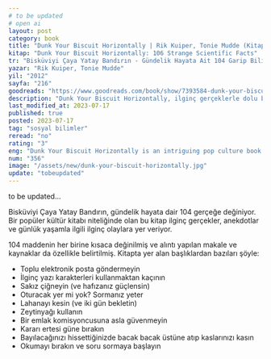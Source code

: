 ```yaml
---
# to be updated
# open ai
layout: post
category: book
title: "Dunk Your Biscuit Horizontally | Rik Kuiper, Tonie Mudde (Kitap)"
kitap: "Dunk Your Biscuit Horizontally: 106 Strange Scientific Facts"
tr: "Bisküviyi Çaya Yatay Bandırın - Gündelik Hayata Ait 104 Garip Bilimsel Gerçek"
yazar: "Rik Kuiper, Tonie Mudde"
yil: "2012"
sayfa: "216"
goodreads: "https://www.goodreads.com/book/show/7393584-dunk-your-biscuit-horizontally"
description: "Dunk Your Biscuit Horizontally, ilginç gerçeklerle dolu bir popüler kültür kitabıdır."
last_modified_at: 2023-07-17
published: true
posted: 2023-07-17
tag: "sosyal bilimler"
reread: "no"
rating: "3"
eng: "Dunk Your Biscuit Horizontally is an intriguing pop culture book written by Rik Kuiper and Tonie Mudde."
num: "356"
image: "/assets/new/dunk-your-biscuit-horizontally.jpg"
update: "tobeupdated"
---
```


to be updated...

Bisküviyi Çaya Yatay Bandırın, gündelik hayata dair 104 gerçeğe değiniyor. Bir popüler kültür kitabı niteliğinde olan bu kitap ilginç gerçekler, anekdotlar ve günlük yaşamla ilgili ilginç olaylara yer veriyor.

104 maddenin her birine kısaca değinilmiş ve alıntı yapılan makale ve kaynaklar da özellikle belirtilmiş. Kitapta yer alan başlıklardan bazıları şöyle:

- Toplu elektronik posta göndermeyin
- İlginç yazı karakterleri kullanmaktan kaçının
- Sakız çiğneyin (ve hafızanız güçlensin)
- Oturacak yer mi yok? Sormanız yeter
- Lahanayı kesin (ve iki gün bekletin)
- Zeytinyağı kullanın
- Bir emlak komisyoncusuna asla güvenmeyin
- Kararı ertesi güne bırakın
- Bayılacağınızı hissettiğinizde bacak bacak üstüne atıp kaslarınızı kasın
- Okumayı bırakın ve soru sormaya başlayın
